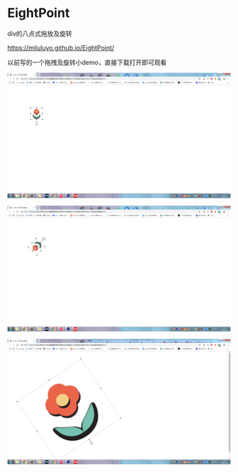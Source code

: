 # EightPoint

div的八点式拖放及旋转

https://miluluyo.github.io/EightPoint/

以前写的一个拖拽及旋转小demo，直接下载打开即可观看

![Image text](https://github.com/Sunwendi/photo_gallery/blob/master/EightPoint1.jpg)

![Image text](https://github.com/Sunwendi/photo_gallery/blob/master/EightPoint2.jpg)

![Image text](https://github.com/Sunwendi/photo_gallery/blob/master/EightPoint3.jpg)
